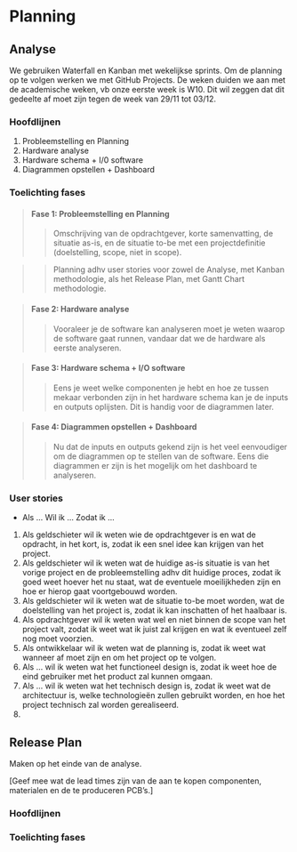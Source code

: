 # Planning

## Analyse

We gebruiken Waterfall en Kanban met wekelijkse sprints.
Om de planning op te volgen werken we met GitHub Projects.
De weken duiden we aan met de academische weken, vb onze eerste week is W10. Dit wil zeggen dat dit gedeelte af moet zijn tegen de week van 29/11 tot 03/12.

### Hoofdlijnen

1. Probleemstelling en Planning
2. Hardware analyse
3. Hardware schema + I/0 software
4. Diagrammen opstellen + Dashboard

### Toelichting fases

> #### Fase 1: Probleemstelling en Planning
>> Omschrijving van de opdrachtgever, korte samenvatting, de situatie as-is, en de situatie to-be met een projectdefinitie (doelstelling, scope, niet in scope).

>> Planning adhv user stories voor zowel de Analyse, met Kanban methodologie, als het Release Plan, met Gantt Chart methodologie.

> #### Fase 2: Hardware analyse
>> Vooraleer je de software kan analyseren moet je weten waarop de software gaat runnen, vandaar dat we de hardware als eerste analyseren.

> #### Fase 3: Hardware schema + I/O software
>> Eens je weet welke componenten je hebt en hoe ze tussen mekaar verbonden zijn in het hardware schema kan je de inputs en outputs oplijsten. Dit is handig voor de diagrammen later.

> #### Fase 4: Diagrammen opstellen + Dashboard
>> Nu dat de inputs en outputs gekend zijn is het veel eenvoudiger om de diagrammen op te stellen van de software. Eens die diagrammen er zijn is het mogelijk om het dashboard te analyseren.

### User stories
- Als ... Wil ik ... Zodat ik ...
1. Als geldschieter wil ik weten wie de opdrachtgever is en wat de opdracht, in het kort, is, zodat ik een snel idee kan krijgen van het project.
2. Als geldschieter wil ik weten wat de huidige as-is situatie is van het vorige project en de probleemstelling adhv dit huidige proces, zodat ik goed weet hoever het nu staat, wat de eventuele moeilijkheden zijn en hoe er hierop gaat voortgebouwd worden.
3. Als geldschieter wil ik weten wat de situatie to-be moet worden, wat de doelstelling van het project is, zodat ik kan inschatten of het haalbaar is. 
4. Als opdrachtgever wil ik weten wat wel en niet binnen de scope van het project valt, zodat ik weet wat ik juist zal krijgen en wat ik eventueel zelf nog moet voorzien.
5. Als ontwikkelaar wil ik weten wat de planning is, zodat ik weet wat wanneer af moet zijn en om het project op te volgen.
6. Als ... wil ik weten wat het functioneel design is, zodat ik weet hoe de eind gebruiker met het product zal kunnen omgaan.
7. Als ... wil ik weten wat het technisch design is, zodat ik weet wat de architectuur is, welke technologieën zullen gebruikt worden, en hoe het project technisch zal worden gerealiseerd.
8. 

## Release Plan

Maken op het einde van de analyse.

[Geef mee wat de lead times zijn van de aan te kopen componenten, materialen en de te
produceren PCB’s.]

### Hoofdlijnen

### Toelichting fases